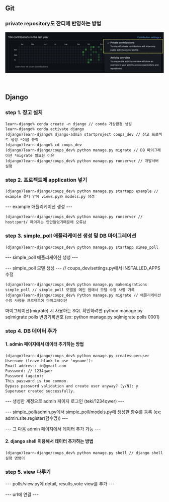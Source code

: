 ## Git

### private repository도 잔디에 반영하는 방법

![jandi-img](./img/jandi-img.png)

<br>

## Django


### step 1. 장고 설치
```Shell
learn-django% conda create -n django // conda 가상환경 생성
learn-django% conda activate django
(django)learn-django% django-admin startproject coups_dev // 장고 프로젝트 생성 *이름 규칙
(django)learn-django% cd coups_dev
(django)learn-django/coups_dev% python manage.py migrate // DB 마이그레이션 *migrate 필요한 이유
(django)learn-django/coups_dev% python manage.py runserver // 개발서버 실행
```


### step 2. 프로젝트에 application 넣기
```
(django)learn-django/coups_dev% python manage.py startapp example // example 폴더 안에 views.py와 models.py 생성
```

--- example 애플리케이션 생성 ---

```
(django)learn-django/coups_dev% python manage.py runserver // host:port/ 페이지는 안만들었기때문에 오류남
```


### step 3. simple_poll 애플리케이션 생성 및 DB 마이그레이션 
```
(django)learn-django/coups_dev% python manage.py startapp simep_poll
```

--- simple_poll 애플리케이션 생성 ---

--- simple_poll 모델 생성 --- // coups_dev/settings.py에서 INSTALLED_APPS 수정

```
(django)learn-django/coups_dev% python manage.py makemigrations simple_poll // simple_poll 모델을 메인 앱에서 모델 수정 사항 기록
(django)learn-django/coups_dev% Python manage.py migrate // 애플리케이션 수정 사항을 프로젝트에 마이그레이션
```
마이그레이션(migrate) 시 사용하는 SQL 확인하려면 python manage.py sqlmigrate polls 변경기록번호 (ex: python manage.py sqlmigrate polls 0001)
	


### step 4. DB 데이터 추가

#### 1. admin 페이지에서 데이터 추가하는 방법
```Shell
(django)learn-django/coups_dev% python manage.py createsuperuser
Username (leave blank to use 'myname'):
Email address: id@gmail.com
Password: // 1234qwer
Password (again):
This password is too common.
Bypass password validation and create user anyway? [y/N]: y
Superuser created successfully.
```

--- 생성한 계정으로 admin 페이지 로그인 (teki/1234qwer) ---

--- simple_poll/admin.py에서 simple_poll/models.py에 생성한 함수를 등록 (ex: admin.site.register(함수명)) ---

--- 그 다음 admin 페이지에서 데이터 추가 가능 ---



#### 2. django shell 이용해서 데이터 추가하는 방법
```Shell
(django)learn-django/coups_dev% python manage.py shell // django shell 실행 명령어
```



### step 5. view 다루기
---  polls/view.py에 detail, results,vote view를 추가 ---

--- url에 연결 ---
